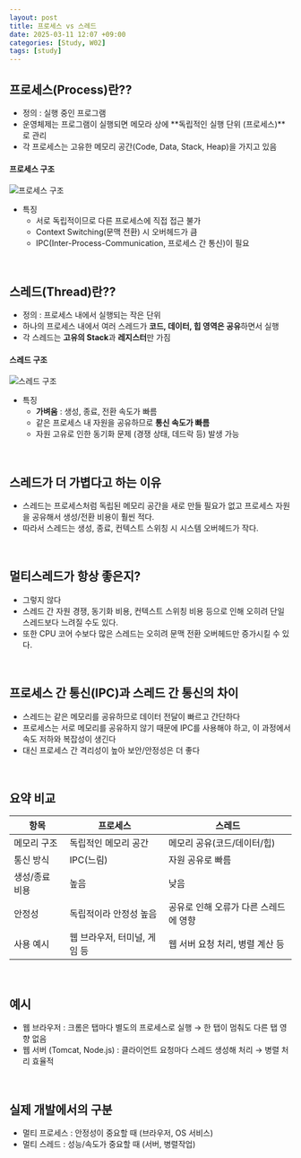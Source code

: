 ```yaml
---
layout: post
title: 프로세스 vs 스레드
date: 2025-03-11 12:07 +09:00
categories: [Study, W02]
tags: [study]     
---
```


## 프로세스(Process)란??

- 정의 : 실행 중인 프로그램
- 운영체제는 프로그램이 실행되면 메모라 상에 **독립적인 실행 단위 (프로세스)**로 관리
- 각 프로세스는 고유한 메모리 공간(Code, Data, Stack, Heap)을 가지고 있음

#### 프로세스 구조

![프로세스 구조](https://i.imgur.com/HvlGH1o.png)

- 특징
  - 서로 독립적이므로 다른 프로세스에 직접 접근 불가
  - Context Switching(문맥 전환) 시 오버헤드가 큼
  - IPC(Inter-Process-Communication, 프로세스 간 통신)이 필요

<br>

## 스레드(Thread)란??

- 정의 : 프로세스 내에서 실행되는 작은 단위
- 하나의 프로세스 내에서 여러 스레드가 **코드, 데이터, 힙 영역은 공유**하면서 실행
- 각 스레드는 **고유의 Stack**과 **레지스터**만 가짐

#### 스레드 구조

![스레드 구조](https://gmlwjd9405.github.io/images/os-process-and-thread/thread.png)

- 특징
  - **가벼움** : 생성, 종료, 전환 속도가 빠름
  - 같은 프로세스 내 자원을 공유하므로 **통신 속도가 빠름**
  - 자원 고유로 인한 동기화 문제 (경쟁 상태, 데드락 등) 발생 가능

<br>

## 스레드가 더 가볍다고 하는 이유
- 스레드는 프로세스처럼 독립된 메모리 공간을 새로 만들 필요가 없고 프로세스 자원을 공유해서 생성/전환 비용이 훨씬 적다.
- 따라서 스레드는 생성, 종료, 컨텍스트 스위칭 시 시스템 오버헤드가 작다.

<br>

## 멀티스레드가 항상 좋은지?

- 그렇지 않다
- 스레드 간 자원 경쟁, 동기화 비용, 컨텍스트 스위칭 비용 등으로 인해 오히려 단일 스레드보다 느려질 수도 있다.
- 또한 CPU 코어 수보다 많은 스레드는 오히려 문맥 전환 오버헤드만 증가시킬 수 있다.

<br>

## 프로세스 간 통신(IPC)과 스레드 간 통신의 차이

- 스레드는 같은 메모리를 공유하므로 데이터 전달이 빠르고 간단하다
- 프로세스는 서로 메모리를 공유하지 않기 때문에 IPC를 사용해야 하고, 이 과정에서 속도 저하와 복잡성이 생긴다
- 대신 프로세스 간 격리성이 높아 보안/안정성은 더 좋다

<br>

## 요약 비교

| 항목 | 프로세스 | 스레드 |
|-|-|-|
| 메모리 구조 | 독립적인 메모리 공간 | 메모리 공유(코드/데이터/힙) |
| 통신 방식 | IPC(느림) | 자원 공유로 빠름 |
| 생성/종료 비용 | 높음 | 낮음 |
| 안정성 | 독립적이라 안정성 높음 | 공유로 인해 오류가 다른 스레드에 영향 | 
| 사용 예시 | 웹 브라우저, 터미널, 게임 등 | 웹 서버 요청 처리, 병렬 계산 등 |


<br>

## 예시

- 웹 브라우저 : 크롬은 탭마다 별도의 프로세스로 실행 → 한 탭이 멈춰도 다른 탭 영향 없음
- 웹 서버 (Tomcat, Node.js) : 클라이언트 요청마다 스레드 생성해 처리 → 병렬 처리 효율적

<br>

## 실제 개발에서의 구분

- 멀티 프로세스 : 안정성이 중요할 때 (브라우저, OS 서비스)
- 멀티 스레드 : 성능/속도가 중요할 때 (서버, 병렬작업)